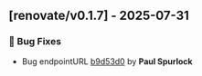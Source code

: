 ## [renovate/v0.1.7] - 2025-07-31

### 🐛 Bug Fixes

- Bug endpointURL [b9d53d0](https://github.com/act3-ai/dagger/commit/b9d53d056a48ebe97ae475748b6823ce90dc87cb) by **Paul Spurlock**


